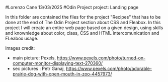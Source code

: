 #Lorenzo Cane 13/03/2025
#Odin Project project: Landing page

In this folder are contained the files for the project "Recipes" that has to be done at the end of The Odin Project section about CSS and Fleabox.
In this project I will create an entire web page based on a given design, using skills and knownledge about color, class, CSS and HTML intercomunication and FLeabox usage.

Images credit: 
- main picture: Pexels, https://www.pexels.com/photo/turned-on-computer-monitor-displaying-text-270360/
- sec pictures : Petr Ganaj, https://www.pexels.com/photo/adorable-prairie-dog-with-open-mouth-in-zoo-4457973/